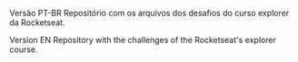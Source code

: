 Versão PT-BR
Repositório com os arquivos dos desafios do curso explorer da Rocketseat.

Version EN
Repository with the challenges of the Rocketseat's explorer course.
